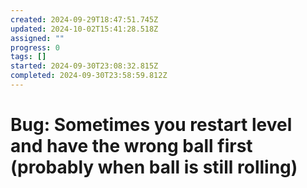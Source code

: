 ```yaml
---
created: 2024-09-29T18:47:51.745Z
updated: 2024-10-02T15:41:28.518Z
assigned: ""
progress: 0
tags: []
started: 2024-09-30T23:08:32.815Z
completed: 2024-09-30T23:58:59.812Z
---
```


# Bug: Sometimes you restart level and have the wrong ball first (probably when ball is still rolling)
